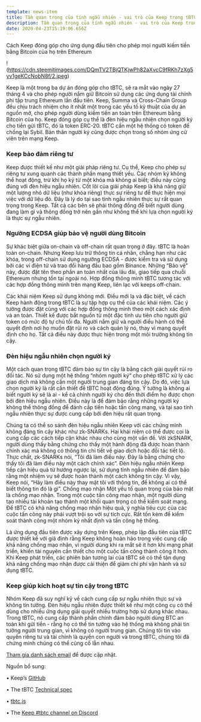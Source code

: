 ```yaml
---
template: news-item
title: Tầm quan trọng của tính ngẫu nhiên - vai trò của Keep trong tBTC
description: Tầm quan trọng của tính ngẫu nhiên - vai trò của Keep trong tBTC
date: 2020-04-23T15:19:06.656Z
---
```

Cách Keep đóng góp cho ứng dụng đầu tiên cho phép mọi người kiếm tiền bằng Bitcoin của họ trên Ethereum

!(https://cdn.steemitimages.com/DQmTV2TBjQTKjwPh82aXvcC9fRKh7zXg5yv1geKCcNobN8f/2.jpeg)

Keep là một trong ba dự án đóng góp cho tBTC, sẽ ra mắt vào ngày 27 tháng 4 và cho phép người nắm giữ Bitcoin sử dụng các ứng dụng tài chính phi tập trung Ethereum lần đầu tiên. Keep, Summa và Cross-Chain Group đều chịu trách nhiệm cho ít nhất một trong các yếu tố kỹ thuật của dự án nguồn mở, cho phép người dùng kiếm tiền an toàn trên Ethereum bằng Bitcoin của họ. Keep đóng góp cụ thể là đèn hiệu ngẫu nhiên chọn người ký cho tiền gửi tBTC, đó là token ERC-20. tBTC cần một hệ thống có token để chống lại Sybil. Bản thân người ký cũng được chọn trong số nhóm ứng cử viên trên mạng Keep.

### Keep bảo đảm riêng tư

Keep được thiết kế như một giải pháp riêng tư. Cụ thể, Keep cho phép sự riêng tư xung quanh các thành phần mạng thiết yếu. Các nhóm ký không thể hoạt động, trừ khi họ ký từ một khóa mà không ai biết; điều này cũng đúng với đèn hiệu ngẫu nhiên. Cốt lõi của giải pháp Keep là khả năng giữ một lượng nhỏ dữ liệu (như khóa riêng) thực sự riêng tư để thực hiện mọi việc với dữ liệu đó. Đây là lý do tại sao tính ngẫu nhiên thực sự rất quan trọng trong Keep. Tất cả các bên sẽ phải thông đồng để biết người dùng đang làm gì và thông đồng trở nên gần như không thể khi lựa chọn người ký là thực sự ngẫu nhiên.

### Ngưỡng ECDSA giúp bảo vệ người dùng Bitcoin 

Sự khác biệt giữa on-chain và off-chain rất quan trọng ở đây. tBTC là hoàn toàn on-chain. Nhưng Keep lưu trữ thông tin cá nhân, chẳng hạn như các khóa, trong off-chain sử dụng ngưỡng ECDSA - được kiểm tra và sử dụng bởi các ví điện tử và trao đổi hàng đầu bao gồm Binance. Những “Bảo vệ” này, được đặt tên theo phần an toàn nhất của lâu đài, giao tiếp qua chuỗi Ethereum nhưng tồn tại ngoài nó. Hợp đồng thông minh tBTC tương tác với các hợp đồng thông minh trên mạng Keep, liên lạc với keeps off-chain.

Các khái niệm Keep sử dụng không mới. Điều mới lạ và đặc biệt, về cách Keep hành động trong tBTC là sự tập hợp cụ thể của các khái niệm. Các ý tưởng được đặt cùng với các hợp đồng thông minh theo một cách xác định và an toàn. Thiết kế được bắt nguồn từ một đặc tính ưu tiên cho người giữ token có mức độ tự chủ tối đa. Người nắm giữ và người điều hành có thể quyết định nơi họ muốn đặt rủi ro và cách quản lý nó, thay vì mạng quyết định cho họ. Tất cả điều này được thực hiện trong một môi trường không tin cậy.

### Đèn hiệu ngẫu nhiên chọn người ký 

Một cách quan trọng tBTC đảm bảo sự tin cậy là bằng cách giải quyết rủi ro đối tác. Nó sử dụng một hệ thống “nhóm người ký“ cho phép tBTC xử lý các giao dịch mà không cần một người trung gian đáng tin cậy. Do đó, việc lựa chọn người ký là rất cần thiết để tBTC hoạt động đúng. Ý tưởng là không ai biết người ký sẽ là ai - kể cả chính người ký cho đến thời điểm họ được chọn bởi đèn hiệu ngẫu nhiên. Điều này là để đảm bảo rằng những người ký không thể thông đồng để đánh cắp tiền hoặc tấn công mạng, và tại sao tính ngẫu nhiên thực sự được cung cấp bởi đèn hiệu rất quan trọng. 

Chúng ta có thể so sánh đèn hiệu ngẫu nhiên Keep với các chứng minh không đáng tin cậy khác như zk-SNARKs. Hai khái niệm có thể được coi là cung cấp các cách tiếp cận khác nhau cho cùng một vấn đề. Với zkSNARK, người dùng thấy bằng chứng cho thấy một hành động đã được hoàn thành chính xác mà không có thông tin chi tiết về giao dịch hoặc đối tác tiết lộ. Thực chất, zk-SNARKs nói, “Tôi đã làm điều này. Đây là bằng chứng cho thấy tôi đã làm điều này một cách chính xác”. 
Đèn hiệu ngẫu nhiên Keep tiếp cận hiệu quả từ hướng ngược lại, sử dụng tính ngẫu nhiên để đảm bảo rằng một nhiệm vụ sẽ được hoàn thành một cách không tin cậy. Vì vậy, Keep nói, “Hãy làm điều này thay mặt tôi với thông tin, để không ai có thể biết thông tin đó là gì”. 
Chống mạo nhận
Một yếu tố quan trọng của bảo mật là chống mạo nhận. Trong một cuộc tấn công mạo nhận, một người dùng tạo nhiều tài khoản tạo thành một khối quan trọng có thể kiểm soát mạng. Để tBTC có khả năng chống mạo nhận hiệu quả, ý nghĩa tiêu cực của các cuộc tấn công này phải vượt trội so với sự tích cực. Rất tốn kém để kiểm soát thành công một nhóm ký nhất định và tấn công hệ thống.

Là ứng dụng đầu tiên được xây dựng trên Keep, phép lặp đầu tiên của tBTC được thiết kế với giả định rằng Keep không hoàn hảo trong việc cung cấp khả năng chống mạo nhận, vì người dùng khi ra mắt sẽ ít hơn khi mạng phát triển, khiến tài nguyên cần thiết cho một cuộc tấn công thành công ít hơn. Khi Keep phát triển, các phiên bản tương lai của tBTC sẽ có thể tận dụng khả năng chống mạo nhận được cải thiện để giảm chi phí vận hành và sử dụng tBTC.

### Keep giúp kích hoạt sự tin cậy trong tBTC

Nhóm Keep đã suy nghĩ kỹ về cách cung cấp sự ngẫu nhiên thực sự và không tin tưởng. Đèn hiệu ngẫu nhiên được thiết kế như một công cụ có thể dùng cho nhiều ứng dụng giải quyết nhiều trường hợp sử dụng khác nhau. Trong tBTC, nó cung cấp thành phần chính đảm bảo người dùng BTC an toàn khi gửi tiền - rằng họ có thể tin tưởng vào hệ thống mà không phải tin tưởng người trung gian, vì không có người trung gian. Chúng tôi tin vào quyền riêng tư và tài chính là quyền con người và trong tBTC, chúng tôi đã chứng minh chúng có thể củng cố lẫn nhau.

[Tham gia danh sách email](https://tbtc.network/#mailing-list) để được cập nhật.

Nguồn bổ sung:

•	Keep’s [GitHub](https://github.com/keep-network)

•	The tBTC [Technical spec](http://docs.keep.network/tbtc/index.pdf)

•	[tbtc.js](https://tbtc.network/news/2020-02-14-announcing-tbtc-js)

•	The [Keep #tbtc channel on Discord](https://chat.tbtc.network)